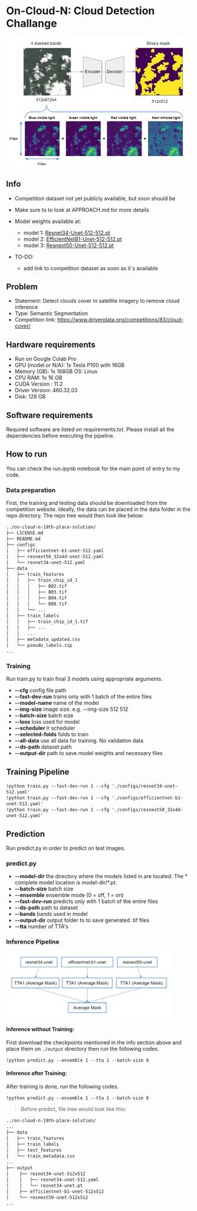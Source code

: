 # On-Cloud-N: Cloud Detection Challange

<img src="assets/pipeline.png" alt="pipeline/concept" />

## Info

* Competition dataset not yet publicly available, but soon should be
* Make sure to to look at APPROACH.md for more details
* Model weights available at:
  * model 1: [Resnet34-Unet-512-512.pt](https://drive.google.com/file/d/1uXuxV0j_9cI5oXcSw1mH1mSoPU6SWrYA/view?usp=sharing)
  * model 2: [EfficientNetB1-Unet-512-512.pt](https://drive.google.com/file/d/1OBesw6cZOZcop-p1X0LHKqdEQy2sYc5n/view?usp=sharing)
  * model 3: [Resnext50-Unet-512-512.pt](https://drive.google.com/file/d/15mL8c9OBPk2JIcPb0k6t_NMtH-mKeVWE/view?usp=sharing)


* TO-DO:
  * add link to competition dataset as soon as it´s available


## Problem
* Statement: Detect clouds cover in satellite imagery to remove cloud inference
* Type: Semantic Segmentation
* Competition link: https://www.drivendata.org/competitions/83/cloud-cover/

## Hardware requirements
- Run on Google Colab Pro
- GPU (model or N/A): 1x Tesla P100 with 16GB 
- Memory (GB): 1x 168GB
 OS: Linux
- CPU RAM: 1x 16 GB
- CUDA Version : 11.2
- Driver Version: 460.32.03
- Disk: 128 GB

## Software requirements
Required software are listed on requirements.txt. Please install all the dependencies before executing the pipeline.

## How to run
You can check the run.ipynb notebook for the main point of entry to my code.

### Data preparation
First, the training and testing data should be downloaded from the competition website. Ideally, the data can be placed in the data folder in the repo directory. The repo tree would then look like below:

```
../on-cloud-n-19th-place-solution/
├── LICENSE.md
├── README.md
├── configs
│   ├── efficientnet-b1-unet-512.yaml
│   ├── resnext50_32x4d-unet-512.yaml
│   └── resnet34-unet-512.yaml
├── data
│   ├── train_features
│   │   ├── train_chip_id_1
│   │   │   ├── B02.tif
│   │   │   ├── B03.tif
│   │   │   ├── B04.tif
│   │   │   └── B08.tif
│   │   └── ...
│   ├── train_labels
│   │   ├── train_chip_id_1.tif
│   │   ├── ...
│   │   ...
│   ├── metadata_updated.csv
│   └── pseudo_labels.zip
...

```

### Training
Run train.py to train final 3 models using appropriate arguments.  
- **--cfg** config file path
- **--fast-dev-run** trains only with 1 batch of the entire files
- **--model-name** name of the model
- **--img-size** image size. e.g. --img-size 512 512
- **--batch-size** batch size
- **--loss** loss used for model
- **--scheduler** lr scheduler
- **--selected-folds** folds to train
- **--all-data** use all data for training. No validation data
- **--ds-path** dataset path
- **--output-dir** path to save model weights and necessary files


## Training Pipeline

```
!python train.py --fast-dev-run 1 --cfg './configs/resnet34-unet-512.yaml'
!python train.py --fast-dev-run 1 --cfg './configs/efficientnet-b1-unet-512.yaml'
!python train.py --fast-dev-run 1 --cfg './configs/resnext50_32x4d-unet-512.yaml'
```

## Prediction
Run predict.py in order to predict on test images.

### predict.py
- **--model-dir** the directory where the models listed in are located. The * complete model location is model-dir/*.pt.
- **--batch-size** batch size
- **--ensemble** ensemble mode (0 = off, 1 = on)
- **--fast-dev-run** predicts only with 1 batch of the entire files
- **--ds-path** path to dataset
- **--bands** bands used in model
- **--output-dir** output folder to to save generated .tif files
- **--tta** number of TTA's

### Inference Pipeline

<img src="assets/inference_pipeline.png" alt="inference_pipeline" width="450"/>

#### **Inference without Training:**
First download the checkpoints mentioned in the info section above and place them on `./output` directory then run the following codes.
```
!python predict.py --ensemble 1 --tta 1 --batch-size 8
```

#### **Inference after Training:**
After training is done, run the following codes.
```
!python predict.py --ensemble 1 --tta 1 --batch-size 8
```

> Before predict, file tree would look like this:
```
../on-cloud-n-19th-place-solution/
...
├── data
│   ├── train_features
│   ├── train_labels
│   ├── test_features
│   └── train_metadata.csv
...
├── output
│    ├── resnet34-unet-512x512
│    │   ├── resnet34-unet-512.yaml
│    │   └── resnet34-unet.pt
│    ├── efficientnet-b1-unet-512x512
│    └── resnext50-unet-512x512
...
 
```
